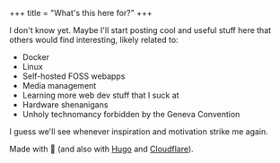 +++
title = "What's this here for?"
+++

I don't know yet. Maybe I'll start posting cool and useful stuff here that others would find interesting, likely related to:

* Docker
* Linux
* Self-hosted FOSS webapps
* Media management
* Learning more web dev stuff that I suck at
* Hardware shenanigans
* Unholy technomancy forbidden by the Geneva Convention

I guess we'll see whenever inspiration and motivation strike me again.

Made with 💜 (and also with [Hugo](https://gohugo.io/) and [Cloudflare](https://pages.cloudflare.com/)).
